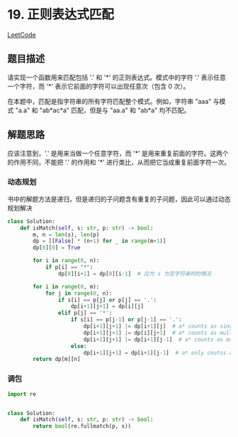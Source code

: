 
# 19. 正则表达式匹配

[LeetCode](https://leetcode-cn.com/problems/zheng-ze-biao-da-shi-pi-pei-lcof/)

## 题目描述

请实现一个函数用来匹配包括 '.' 和 '\*' 的正则表达式。模式中的字符 '.' 表示任意一个字符，而 '\*' 表示它前面的字符可以出现任意次（包含 0 次）。

在本题中，匹配是指字符串的所有字符匹配整个模式。例如，字符串 "aaa" 与模式 "a.a" 和 "ab\*ac\*a" 匹配，但是与 "aa.a" 和 "ab\*a" 均不匹配。

## 解题思路

应该注意到，'.' 是用来当做一个任意字符，而 '\*' 是用来重复前面的字符。这两个的作用不同，不能把 '.' 的作用和 '\*' 进行类比，从而把它当成重复前面字符一次。

### 动态规划

书中的解题方法是递归，但是递归的子问题含有重复的子问题，因此可以通过动态规划解决

```python
class Solution:
    def isMatch(self, s: str, p: str) -> bool:
        m, n = len(s), len(p)
        dp = [[False] * (n+1) for _ in range(m+1)]
        dp[0][0] = True

        for i in range(0, n):
            if p[i] == "*":
                dp[0][i+1] = dp[0][i-1]  # 应为 s 为空字符串时的情况

        for i in range(0, m):
            for j in range(0, n):
                if s[i] == p[j] or p[j] == '.':
                    dp[i+1][j+1] = dp[i][j]
                elif p[j] == '*':
                    if s[i] == p[j-1] or p[j-1] == '.':
                        dp[i+1][j+1] |= dp[i+1][j]  # a* counts as single a
                        dp[i+1][j+1] |= dp[i][j+1]  # a* counts as multiply a
                        dp[i+1][j+1] |= dp[i+1][j-1]  # a* counts as empty
                    else:
                        dp[i+1][j+1] = dp[i+1][j-1]  # a* only coutss as empty
        return dp[m][n]
```

### 调包

```python
import re


class Solution:
    def isMatch(self, s: str, p: str) -> bool:
        return bool(re.fullmatch(p, s))
```
